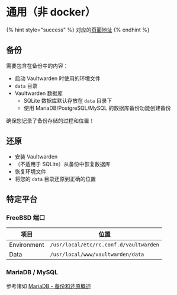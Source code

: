 # 通用（非 docker）

{% hint style="success" %}
对应的[页面地址](https://github.com/dani-garcia/vaultwarden/wiki/General-\(not-docker\))
{% endhint %}

## 备份 <a href="#backup" id="backup"></a>

需要包含在备份中的内容：

* 启动 Vaultwarden 时使用的环境文件
* `data` 目录
* Vaultwarden 数据库
  * SQLite 数据库默认存放在 `data` 目录下
  * 使用 MariaDB/PostgreSQL/MySQL 的数据库备份功能创建备份

确保您记录了备份存储的过程和位置！

## 还原 <a href="#restore" id="restore"></a>

* 安装 Vaultwarden
* （不适用于 SQLite）从备份中恢复数据库
* 恢复环境文件
* 将您的 `data` 目录还原到正确的位置

## 特定平台 <a href="#platform-specific" id="platform-specific"></a>

### FreeBSD 端口 <a href="#freebsd-port" id="freebsd-port"></a>

| 项目          | 位置                                     |
| ----------- | -------------------------------------- |
| Environment | `/usr/local/etc/rc.conf.d/vaultwarden` |
| Data        | `/usr/local/www/vaultwarden/data`      |

### MariaDB / MySQL <a href="#mariadb-mysql" id="mariadb-mysql"></a>

参考诸如 [MariaDB - 备份和还原概述](https://mariadb.com/kb/en/backup-and-restore-overview/)
